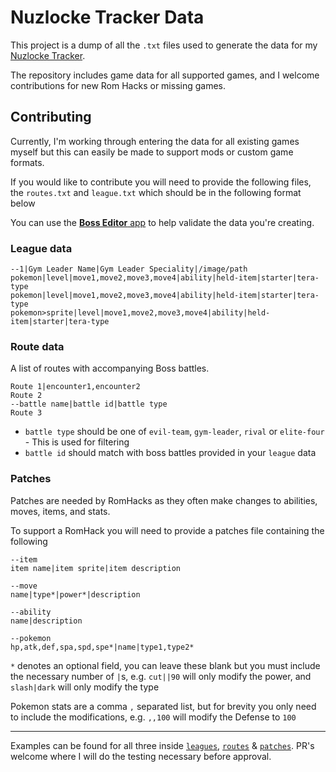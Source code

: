 # Nuzlocke Tracker Data

This project is a dump of all the `.txt` files used to generate the
data for my [Nuzlocke Tracker](https://nuzlocke.vercel.app).

The repository includes game data for all supported games, and I
welcome contributions for new Rom Hacks or missing games.

## Contributing

Currently, I'm working through entering the data for all existing
games myself but this can easily be made to support mods or custom game
formats.

If you would like to contribute you will need to provide the following files, the
`routes.txt` and `league.txt` which should be in the following format
below

You can use the [**Boss Editor** app](https://nuzlocke-builder.vercel.app/) to help validate the data you're creating.

### **League data**
```
--1|Gym Leader Name|Gym Leader Speciality|/image/path
pokemon|level|move1,move2,move3,move4|ability|held-item|starter|tera-type
pokemon|level|move1,move2,move3,move4|ability|held-item|starter|tera-type
pokemon>sprite|level|move1,move2,move3,move4|ability|held-item|starter|tera-type
```

### **Route data**
A list of routes with accompanying Boss battles.

```
Route 1|encounter1,encounter2
Route 2
--battle name|battle id|battle type
Route 3
```

- `battle type` should be one of `evil-team`, `gym-leader`, `rival` or `elite-four` - This is used for filtering
- `battle id` should match with boss battles provided in your `league` data

### **Patches**

Patches are needed by RomHacks as they often make changes to abilities, moves, items, and stats.

To support a RomHack you will need to provide a patches file containing the following

```
--item
item name|item sprite|item description
```

```
--move
name|type*|power*|description
```


```
--ability
name|description
```

```
--pokemon
hp,atk,def,spa,spd,spe*|name|type1,type2*
```

`*` denotes an optional field, you can leave these blank but you must include the necessary number of `|`s, e.g. `cut||90` will only modify the power, and `slash|dark` will only modify the type

Pokemon stats are a comma `,` separated list, but for brevity you only need to include the modifications, e.g. `,,100` will modify the Defense to `100`

---

Examples can be found for all three inside [`leagues`](/leagues), [`routes`](/routes) & [`patches`](/patches).
PR's welcome where I will do the testing necessary before approval.

